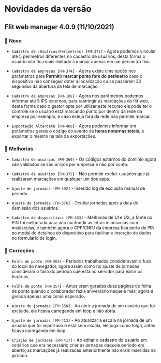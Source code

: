
# Novidades da versão

## Flit web manager 4.0.9 (11/10/2021)

### 🚀 Novo

-  `Cadastro de (Usuários/Perímetros) [FM-373]` - Agora podemos vincular até 5 perímetros diferentes no cadastro de usuários, desta forma o usuário não fica mais limitado a marcar apenas em um perímetro fixo.

-  `Cadastro de empresas [FM-374]` - Agora existe uma opção nos parâmetros para **Permitir marcar ponto fora do perímetro** caso o dispositivo não conseguir obter a localização ou se passarem 30 segundos da abertura da tela de marcação.

-  `Cadastro de empresas [FM-108]` - Agora nos parâmetros podemos informar até 5 IPS externos, para restringir as marcações do flit web, desta forma caso o gestor opte por utilizar este recurso ele pode ter o controle se o usuário está marcando ponto por dentro da rede da empresa por exemplo, e caso esteja fora da rede não permite marcar.

-  `Exportação Alterdata [FM-400]` - Agora podemos informar em parâmetros gerais o código do evento de **horas noturnas totais**, e exportar o mesmo na tela de exportações.

### 🌟 Melhorias

-  `Cadastro de usuários [FM-360]` - Os códigos externos do domínio agora são validados se são únicos por empresa e não por conta.

-  `Cadastro de usuários [FM-375]` - Não permitir excluir usuários que já realizaram marcações em qualquer um dos apps.

-  `Ajuste de jornadas [FM-392]` - Inserido log de exclusão manual de período.

-  `Ajuste de jornadas [FM-376]` - Ocultar jornadas após a data de demissão dos usuários.

-  `Cadastro de dispositivos [FM-363]` - Melhorias de UI e UX, a fonte do PIN foi melhorada para não confundir as letras minúsculas com maiúsculas, e também agora o CPF/CNPJ da empresa fica perto do PIN no modal de detalhes do dispositivo para facilitar a inserção de dados no formulário de login.

### 🔧 Correções

-  `Folha de ponto [FM-365]` - Períodos trabalhados consideravam o fuso do local do navegador, agora assim como no ajuste de jornadas consideram o fuso do período que está no servidor para exibir os horários.

-  `Folha de ponto [FM-357]` - Antes eram geradas duas páginas de folha de ponto quando o colaborador fazia aniversário naquele mês, agora é gerada apenas uma como esperado.

-  `Ajuste de jornadas [FM-358]` - Ao abrir a jornada de um usuário que foi excluído, ela ficava carregando em loop e não abria.

-  `Ajuste de jornadas [FM-413]` - Ao atualizar a escala na jornada de um usuário que foi importado e está sem escala, ele joga como folga, antes ficava carregando em loop.

-  `Criação de jornadas [FM-417]` - Ao editar o cadastro do usuário em cenários que era necessário criar as jornadas daquele período em aberto, as marcações já realizadas anteriormente não eram inseridas na jornada.